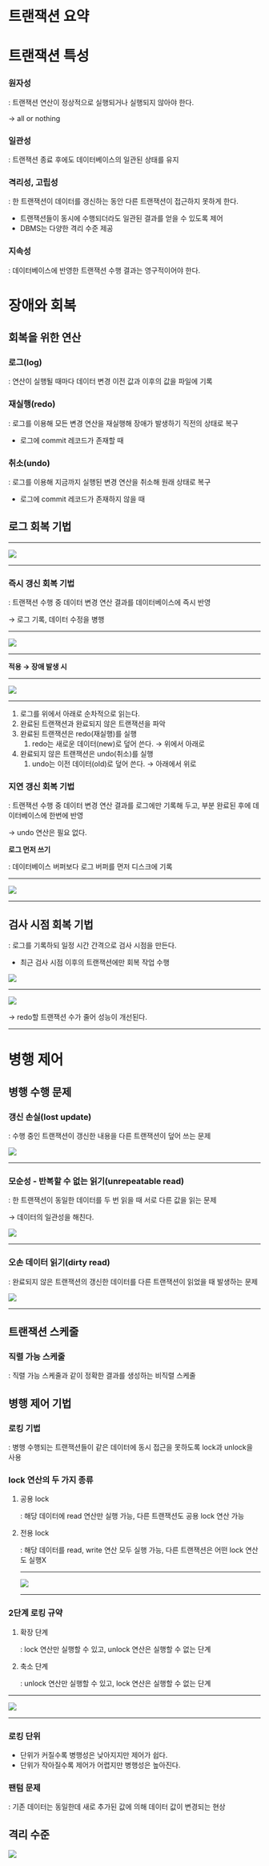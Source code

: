 # 트랜잭션 요약

# 트랜잭션 특성

### 원자성

: 트랜잭션 연산이 정상적으로 실행되거나 실행되지 않아야 한다.

→ all or nothing

### 일관성

: 트랜잭션 종료 후에도 데이터베이스의 일관된 상태를 유지

### 격리성, 고립성

: 한 트랜잭션이 데이터를 갱신하는 동안 다른 트랜잭션이 접근하지 못하게 한다.

- 트랜잭션들이 동시에 수행되더라도 일관된 결과를 얻을 수 있도록 제어
- DBMS는 다양한 격리 수준 제공

### 지속성

: 데이터베이스에 반영한 트랜잭션 수행 결과는 영구적이어야 한다.

# 장애와 회복

## 회복을 위한 연산

### 로그(log)

: 연산이 실행될 때마다 데이터 변경 이전 값과 이후의 값을 파일에 기록

### 재실행(redo)

: 로그를 이용해 모든 변경 연산을 재실행해 장애가 발생하기 직전의 상태로 복구

- 로그에 commit 레코드가 존재할 때

### 취소(undo)

: 로그를 이용해 지금까지 실행된 변경 연산을 취소해 원래 상태로 복구

- 로그에 commit 레코드가 존재하지 않을 때

## 로그 회복 기법

---

<img src="image/transaction-summary/1.png">

---

### 즉시 갱신 회복 기법

: 트랜잭션 수행 중 데이터 변경 연산 결과를 데이터베이스에 즉시 반영

→ 로그 기록, 데이터 수정을 병행

---

<img src="image/transaction-summary/2.png">

---

**적용 → 장애 발생 시**

---

<img src="image/transaction-summary/3.png">

---

1. 로그를 위에서 아래로 순차적으로 읽는다.
2. 완료된 트랜잭션과 완료되지 않은 트랜잭션을 파악
3. 완료된 트랜잭션은 redo(재실행)를 실행
    1. redo는 새로운 데이터(new)로 덮어 쓴다. → 위에서 아래로
4. 완료되지 않은 트랜잭션은 undo(취소)를 실행
    1. undo는 이전 데이터(old)로 덮어 쓴다. → 아래에서 위로

### 지연 갱신 회복 기법

: 트랜잭션 수행 중 데이터 변경 연산 결과를 로그에만 기록해 두고, 부분 완료된 후에 데이터베이스에 한번에 반영

→ undo 연산은 필요 없다.

**로그 먼저 쓰기**

: 데이터베이스 버퍼보다 로그 버퍼를 먼저 디스크에 기록

---

<img src="image/transaction-summary/4.png">

---

## 검사 시점 회복 기법

: 로그를 기록하되 일정 시간 간격으로 검사 시점을 만든다.

- 최근 검사 시점 이후의 트랜잭션에만 회복 작업 수행

<img src="image/transaction-summary/5.png">

---

<img src="image/transaction-summary/6.png">

→ redo할 트랜잭션 수가 줄어 성능이 개선된다.

---

# 병행 제어

## 병행 수행 문제

### 갱신 손실(lost update)

: 수행 중인 트랜잭션이 갱신한 내용을 다른 트랜잭션이 덮어 쓰는 문제

<img src="image/transaction-summary/7.png">

---

### 모순성 - 반복할 수 없는 읽기(unrepeatable read)

: 한 트랜잭션이 동일한 데이터를 두 번 읽을 때 서로 다른 값을 읽는 문제

→ 데이터의 일관성을 해친다.

<img src="image/transaction-summary/8.png">

---

### 오손 데이터 읽기(dirty read)

: 완료되지 않은 트랜잭션의 갱신한 데이터를 다른 트랜잭션이 읽었을 때 발생하는 문제

<img src="image/transaction-summary/9.png">

---

## 트랜잭션 스케줄

### 직렬 가능 스케줄

: 직렬 가능 스케줄과 같이 정확한 결과를 생성하는 비직렬 스케줄

## 병행 제어 기법

### 로킹 기법

: 병행 수행되는 트랜잭션들이 같은 데이터에 동시 접근을 못하도록 lock과 unlock을 사용

### lock 연산의 두 가지 종류

1. 공용 lock
    
    : 해당 데이터에 read 연산만 실행 가능, 다른 트랜잭션도 공용 lock 연산 가능
    
2. 전용 lock
    
    : 해당 데이터를 read, write 연산 모두 실행 가능, 다른 트랜잭션은 어떤 lock 연산도 실행X
    
    ---
    
    <img src="image/transaction-summary/10.png">
    
    ---
    

### 2단계 로킹 규약

1. 확장 단계
    
    : lock 연산만 실행할 수 있고, unlock 연산은 실행할 수 없는 단계
    
2. 축소 단계
    
    : unlock 연산만 실행할 수 있고, lock 연산은 실행할 수 없는 단계
    

---

<img src="image/transaction-summary/11.png">

---

### 로킹 단위

- 단위가 커질수록 병행성은 낮아지지만 제어가 쉽다.
- 단위가 작아질수록 제어가 어렵지만 병행성은 높아진다.

### 팬텀 문제

: 기존 데이터는 동일한데 새로 추가된 값에 의해 데이터 값이 변경되는 현상

## 격리 수준

<img src="image/transaction-summary/12.png">